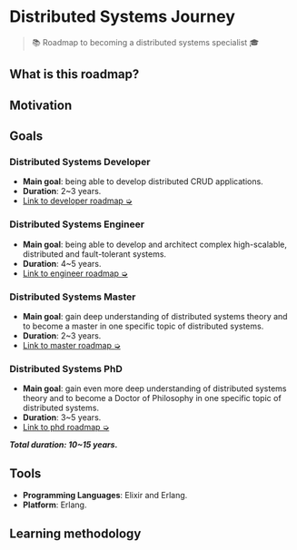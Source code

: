 # Distributed Systems Journey

> 📚 Roadmap to becoming a distributed systems specialist 🎓

## What is this roadmap?

## Motivation

## Goals

### Distributed Systems Developer

- **Main goal**: being able to develop distributed CRUD applications.
- **Duration**: 2~3 years.
- [Link to developer roadmap ➭](https://github.com/distributed-systems-society/distributed-systems-developer)

### Distributed Systems Engineer

- **Main goal**: being able to develop and architect complex high-scalable, distributed and fault-tolerant systems.
- **Duration**: 4~5 years.
- [Link to engineer roadmap ➭](https://github.com/distributed-systems-society/distributed-systems-engineer)

### Distributed Systems Master

- **Main goal**: gain deep understanding of distributed systems theory and to become a master in one specific topic of distributed systems.
- **Duration**: 2~3 years.
- [Link to master roadmap ➭](https://github.com/distributed-systems-society/distributed-systems-master)

### Distributed Systems PhD

- **Main goal**: gain even more deep understanding of distributed systems theory and to become a Doctor of Philosophy in one specific topic of distributed systems.
- **Duration**: 3~5 years.
- [Link to phd roadmap ➭](https://github.com/distributed-systems-society/distributed-systems-phd)

***Total duration: 10~15 years.***

## Tools

- **Programming Languages**: Elixir and Erlang.
- **Platform**: Erlang. 

## Learning methodology